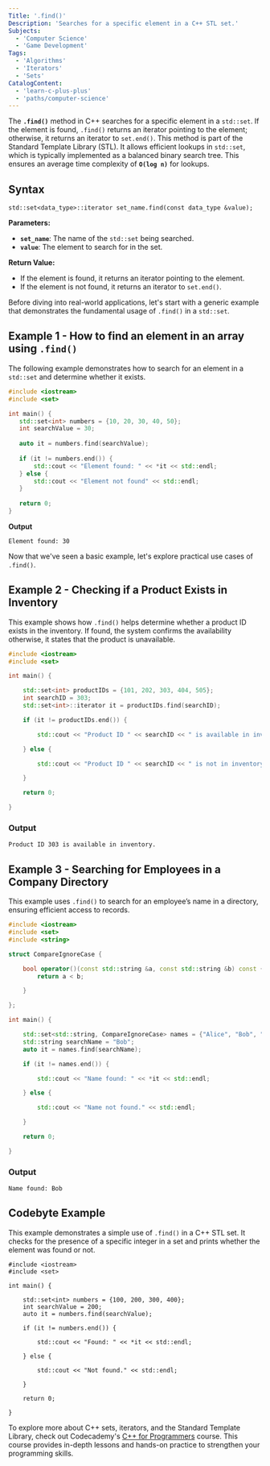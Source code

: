 ```yaml
--- 
Title: '.find()' 
Description: 'Searches for a specific element in a C++ STL set.' 
Subjects: 
  - 'Computer Science' 
  - 'Game Development' 
Tags: 
  - 'Algorithms' 
  - 'Iterators' 
  - 'Sets' 
CatalogContent: 
  - 'learn-c-plus-plus' 
  - 'paths/computer-science' 
--- 
```


The **`.find()`** method in C++ searches for a specific element in a `std::set`. If the element is found, `.find()` returns an iterator pointing to the element; otherwise, it returns an iterator to `set.end()`. This method is part of the Standard Template Library (STL). 
It allows efficient lookups in `std::set`, which is typically implemented as a balanced binary search tree. This ensures an average time complexity of **`O(log n)`** for lookups.

## Syntax 

```pseudo 
std::set<data_type>::iterator set_name.find(const data_type &value); 
``` 

**Parameters:** 

- **`set_name`**: The name of the `std::set` being searched. 
- **`value`**: The element to search for in the set. 

**Return Value:** 

- If the element is found, it returns an iterator pointing to the element. 
- If the element is not found, it returns an iterator to `set.end()`. 

Before diving into real-world applications, let's start with a generic example that demonstrates the fundamental usage of `.find()` in a `std::set`. 

## Example 1 - How to find an element in an array using `.find()` 

The following example demonstrates how to search for an element in a `std::set` and determine whether it exists. 

 ```cpp
#include <iostream> 
#include <set> 
 
int main() { 
    std::set<int> numbers = {10, 20, 30, 40, 50}; 
    int searchValue = 30; 
     
    auto it = numbers.find(searchValue); 
     
    if (it != numbers.end()) { 
        std::cout << "Element found: " << *it << std::endl; 
    } else { 
        std::cout << "Element not found" << std::endl; 
    } 
     
    return 0; 
}
```
  
**Output** 

```shell  
Element found: 30 
``` 

Now that we've seen a basic example, let's explore practical use cases of  `.find()`. 

## Example 2 - Checking if a Product Exists in Inventory 

This example shows how `.find()` helps determine whether a product ID exists in the inventory. If found, the system confirms the availability otherwise, it states that the product is unavailable. 

```cpp 
#include <iostream> 
#include <set> 

int main() { 

    std::set<int> productIDs = {101, 202, 303, 404, 505}; 
    int searchID = 303; 
    std::set<int>::iterator it = productIDs.find(searchID); 

    if (it != productIDs.end()) { 

        std::cout << "Product ID " << searchID << " is available in inventory." << std::endl; 

    } else { 

        std::cout << "Product ID " << searchID << " is not in inventory." << std::endl; 

    } 

    return 0; 

} 
``` 

### Output 

```shell 
Product ID 303 is available in inventory. 
``` 

## Example 3 - Searching for Employees in a Company Directory 

This example uses `.find()` to search for an employee’s name in a directory, ensuring efficient access to records. 

```cpp 
#include <iostream> 
#include <set> 
#include <string> 

struct CompareIgnoreCase { 

    bool operator()(const std::string &a, const std::string &b) const { 
        return a < b; 

    } 

}; 

int main() { 

    std::set<std::string, CompareIgnoreCase> names = {"Alice", "Bob", "Charlie"}; 
    std::string searchName = "Bob"; 
    auto it = names.find(searchName);   

    if (it != names.end()) { 

        std::cout << "Name found: " << *it << std::endl; 

    } else { 

        std::cout << "Name not found." << std::endl; 

    } 

    return 0; 

} 
``` 

### Output 

```shell 
Name found: Bob 
``` 

## Codebyte Example 

This example demonstrates a simple use of `.find()` in a C++ STL set. It checks for the presence of a specific integer in a set and prints whether the element was found or not. 

```codebyte/cpp 
#include <iostream> 
#include <set>   

int main() { 

    std::set<int> numbers = {100, 200, 300, 400}; 
    int searchValue = 200; 
    auto it = numbers.find(searchValue); 

    if (it != numbers.end()) { 

        std::cout << "Found: " << *it << std::endl; 

    } else { 

        std::cout << "Not found." << std::endl; 

    } 

    return 0; 

} 
``` 

To explore more about C++ sets, iterators, and the Standard Template Library, check out Codecademy's  [C++ for Programmers]( https://www.codecademy.com/learn/c-plus-plus-for-programmers) course. This course provides in-depth lessons and hands-on practice to strengthen your programming skills. 
